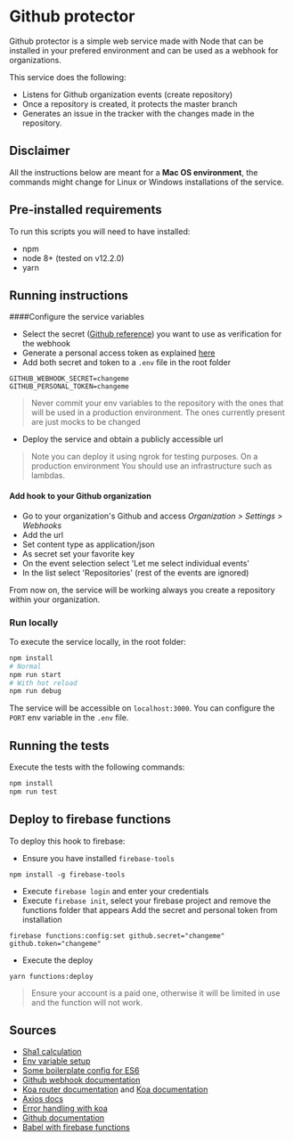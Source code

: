 # Github protector

Github protector is a simple web service made with Node that can be installed
in your prefered environment and can be used as a webhook for organizations.

This service does the following:
- Listens for Github organization events (create repository)
- Once a repository is created, it protects the master branch
- Generates an issue in the tracker with the changes made in the repository.

## Disclaimer
All the instructions below are meant for a **Mac OS environment**, the commands might change
for Linux or Windows installations of the service.

## Pre-installed requirements

To run this scripts you will need to have installed:
- npm
- node 8+ (tested on v12.2.0)
- yarn

## Running instructions

####Configure the service variables
- Select the secret ([Github reference](https://developer.github.com/webhooks/securing/)) you want to use as verification for the webhook
- Generate a personal access token as explained [here](https://help.github.com/en/articles/creating-a-personal-access-token-for-the-command-line)
- Add both secret and token to a ``.env`` file in the root folder
```
GITHUB_WEBHOOK_SECRET=changeme
GITHUB_PERSONAL_TOKEN=changeme
```
> Never commit your env variables to the repository with the ones that will be used in a 
production environment. The ones currently present are just mocks to be changed
- Deploy the service and obtain a publicly accessible url
> Note you can deploy it using ngrok for testing purposes. On a production environment
You should use an infrastructure such as lambdas.

#### Add hook to your Github organization
- Go to your organization's Github and access *Organization > Settings > Webhooks*
- Add the url
- Set content type as application/json
- As secret set your favorite key
- On the event selection select 'Let me select individual events'
- In the list select 'Repositories' (rest of the events are ignored)

From now on, the service will be working always you create a repository
within your organization.

### Run locally

To execute the service locally, in the root folder:

```bash
npm install
# Normal
npm run start
# With hot reload
npm run debug
```

The service will be accessible on ``localhost:3000``. You can configure the ``PORT``
env variable in the ``.env`` file.

## Running the tests

Execute the tests with the following commands:

```bash
npm install
npm run test
```

## Deploy to firebase functions

To deploy this hook to firebase:
- Ensure you have installed `firebase-tools`
```
npm install -g firebase-tools
```
- Execute `firebase login` and enter your credentials
- Execute `firebase init`, select your firebase project
 and remove the functions folder that appears
Add the secret and personal token from installation
```
firebase functions:config:set github.secret="changeme" github.token="changeme"
```
- Execute the deploy
```
yarn functions:deploy
```

> Ensure your account is a paid one, otherwise it will be limited
in use and the function will not work. 


## Sources

- [Sha1 calculation](http://osxdaily.com/2012/06/06/check-sha1-hash-of-string/)
- [Env variable setup](https://medium.com/the-node-js-collection/making-your-node-js-work-everywhere-with-environment-variables-2da8cdf6e786)
- [Some boilerplate config for ES6](https://medium.com/@onlykiosk/complete-babel-7-guide-for-beginners-in-2019-7dd78214c464)
- [Github webhook documentation](https://developer.github.com/webhooks/)
- [Koa router documentation](https://github.com/ZijianHe/koa-router) and [Koa documentation](https://koajs.com/)
- [Axios docs](https://github.com/axios/axios)
- [Error handling with koa](http://travisjeffery.com/b/2015/10/error-responses-on-node-js-with-koa/)
- [Github documentation](https://developer.github.com/v3/)
- [Babel with firebase functions](https://codeburst.io/cloud-functions-for-firebase-with-babel-flow-typescript-796606628d37)